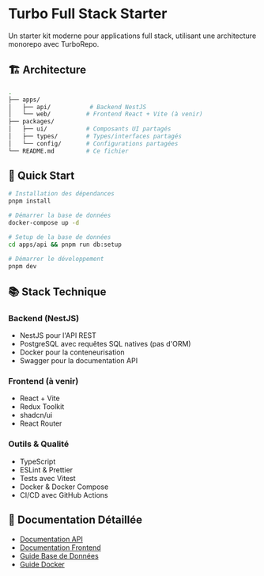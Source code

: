 # Turbo Full Stack Starter

Un starter kit moderne pour applications full stack, utilisant une architecture monorepo avec TurboRepo.

## 🏗️ Architecture

```bash
.
├── apps/
│   ├── api/           # Backend NestJS
│   └── web/          # Frontend React + Vite (à venir)
├── packages/
│   ├── ui/           # Composants UI partagés
│   ├── types/        # Types/interfaces partagés
│   └── config/       # Configurations partagées
└── README.md         # Ce fichier
```

## 🚀 Quick Start

```bash
# Installation des dépendances
pnpm install

# Démarrer la base de données
docker-compose up -d

# Setup de la base de données
cd apps/api && pnpm run db:setup

# Démarrer le développement
pnpm dev
```

## 📚 Stack Technique

### Backend (NestJS)
- NestJS pour l'API REST
- PostgreSQL avec requêtes SQL natives (pas d'ORM)
- Docker pour la conteneurisation
- Swagger pour la documentation API

### Frontend (à venir)
- React + Vite
- Redux Toolkit
- shadcn/ui
- React Router

### Outils & Qualité
- TypeScript
- ESLint & Prettier
- Tests avec Vitest
- Docker & Docker Compose
- CI/CD avec GitHub Actions

## 📖 Documentation Détaillée
- [Documentation API](./apps/api/README.md)
- [Documentation Frontend](./apps/web/README.md)
- [Guide Base de Données](./apps/api/db/README.md)
- [Guide Docker](./docs/docker.md)